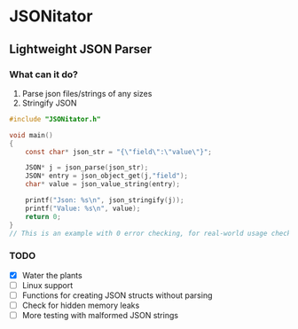 # JSONitator
## Lightweight JSON Parser

### What can it do?
1. Parse json files/strings of any sizes
2. Stringify JSON

```c
#include "JSONitator.h"

void main()
{
    const char* json_str = "{\"field\":\"value\"}";

    JSON* j = json_parse(json_str);
    JSON* entry = json_object_get(j,"field");
    char* value = json_value_string(entry);

    printf("Json: %s\n", json_stringify(j));
    printf("Value: %s\n", value);
    return 0;
}
// This is an example with 0 error checking, for real-world usage check example.c
```

### TODO
- [x] Water the plants
- [ ] Linux support
- [ ] Functions for creating JSON structs without parsing
- [ ] Check for hidden memory leaks
- [ ] More testing with malformed JSON strings